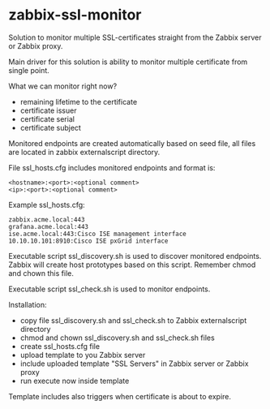 # zabbix-ssl-monitor
Solution to monitor multiple SSL-certificates straight from the Zabbix server or Zabbix proxy.

Main driver for this solution is ability to monitor multiple certificate from single point.

What we can monitor right now?
- remaining lifetime to the certificate
- certificate issuer
- certificate serial
- certificate subject

Monitored endpoints are created automatically based on seed file, all files are located in zabbix externalscript directory.

File ssl_hosts.cfg includes monitored endpoints and format is:
```
<hostname>:<port>:<optional comment>
<ip>:<port>:<optional comment>
```

Example ssl_hosts.cfg:
```
zabbix.acme.local:443
grafana.acme.local:443
ise.acme.local:443:Cisco ISE management interface
10.10.10.101:8910:Cisco ISE pxGrid interface
```

Executable script ssl_discovery.sh is used to discover monitored endpoints. Zabbix will create host prototypes based on this script.
Remember chmod and chown this file.

Executable script ssl_check.sh is used to monitor endpoints.

Installation:
- copy file ssl_discovery.sh and ssl_check.sh to Zabbix externalscript directory
- chmod and chown ssl_discovery.sh and ssl_check.sh files
- create ssl_hosts.cfg file
- upload template to you Zabbix server
- include uploaded template "SSL Servers" in Zabbix server or Zabbix proxy
- run execute now inside template

Template includes also triggers when certificate is about to expire.
